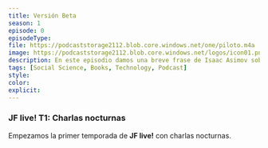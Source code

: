 ```yaml
---
title: Versión Beta
season: 1
episode: 0
episodeType:
file: https://podcaststorage2112.blob.core.windows.net/one/piloto.m4a
image: https://podcaststorage2112.blob.core.windows.net/logos/icon01.png
description: En este episodio damos una breve frase de Isaac Asimov sobre la ignorancia y la política.
tags: [Social Science, Books, Technology, Podcast]
style:
color:
explicit:
---
```


### JF live! T1: Charlas nocturnas
Empezamos la primer temporada de **JF live!** con charlas nocturnas.
